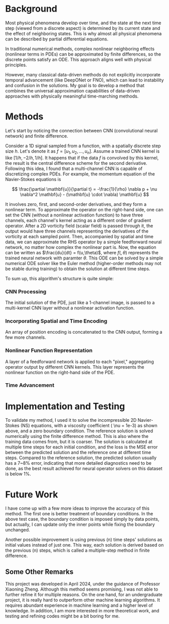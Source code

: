 # Background

Most physical phenomena develop over time, and the state at the next time step (viewed from a discrete aspect) is determined by its current state and the effect of neighboring states. This is why almost all physical phenomena can be described by partial differential equations.

In traditional numerical methods, complex nonlinear neighboring effects (nonlinear terms in PDEs) can be approximated by finite differences, so the discrete points satisfy an ODE. This approach aligns well with physical principles.

However, many classical data-driven methods do not explicitly incorporate temporal advancement (like DeepONet or FNO), which can lead to instability and confusion in the solutions. My goal is to develop a method that combines the universal approximation capabilities of data-driven approaches with physically meaningful time-marching methods.

# Methods

Let's start by noticing the connection between CNN (convolutional neural network) and finite difference.

Consider a 1D signal sampled from a function, with a spatially discrete step size $h$. Let's denote it as $f = [u_1, u_2, \dots, u_n]$. Assume a trained CNN kernel is like $[1/h, -2/h, 1/h]$. It happens that if the data $f$ is convolved by this kernel, the result is the central difference scheme for the second derivative. Following this idea, I found that a multi-channel CNN is capable of discretizing complex PDEs. For example, the momentum equation of the Navier-Stokes equations is 

$$  \frac{\partial \mathbf{u}}{\partial t} = -\frac{1}{\rho} \nabla p + \nu \nabla^2 \mathbf{u} - (\mathbf{u} \cdot \nabla) \mathbf{u} $$

It involves zero, first, and second-order derivatives, and they form a nonlinear term. To approximate the operator on the right-hand side, one can set the CNN (without a nonlinear activation function) to have three channels, each channel's kernel acting as a different order of gradient operator. After a 2D vorticity field (scalar field) is passed through it, the output would have three channels representing the derivatives of the vorticity at each sampled point. Then, accompanied by spatial and time data, we can approximate the RHS operator by a simple feedforward neural network, no matter how complex the nonlinear part is. Now, the equation can be written as $\frac{du}{dt} = f(u,\theta)$, where $f( ,\theta)$ represents the trained neural network with paramter $\theta$. This ODE can be solved by a simple numerical ODE solver like the Euler method (higher-order methods may not be stable during training) to obtain the solution at different time steps.

To sum up, this algorithm's structure is quite simple:

### CNN Processing
The initial solution of the PDE, just like a 1-channel image, is passed to a multi-kernel CNN layer without a nonlinear activation function.

### Incorporating Spatial and Time Encoding
An array of position encoding is concatenated to the CNN output, forming a few more channels. 

### Nonlinear Function Representation
A layer of a feedforward network is applied to each "pixel," aggregating operator output by different CNN kernels. This layer represents the nonlinear function on the right-hand side of the PDE.

### Time Advancement

# Implementation and Testing

To validate my method, I used it to solve the incompressible 2D Navier-Stokes (NS) equations, with a viscosity coefficient \( \nu = 1e-3\) as shown above, and a zero boundary condition. The reference solution is solved numerically using the finite difference method. This is also where the training data comes from, but it is coarser. The solution is calculated at multiple time steps for each initial condition, and the loss is the MSE error between the predicted solution and the reference one at different time steps. Compared to the reference solution, the predicted solution usually has a 7~8% error, indicating that more detailed diagnostics need to be done, as the best result achieved for neural operator solvers on this dataset is below 1%.

# Future Work
I have come up with a few more ideas to improve the accuracy of this method. The first one is better treatment of boundary conditions. In the above test case, the boundary condition is imposed simply by data points, but actually, I can update only the inner points while fixing the boundary unchanged.

Another possible improvement is using previous \(n\) time steps' solutions as initial values instead of just one. This way, each solution is derived based on the previous \(n\) steps, which is called a multiple-step method in finite difference.

## Some Other Remarks
This project was developed in April 2024, under the guidance of Professor Xiaoning Zheng. Although this method seems promising, I was not able to further refine it for multiple reasons. On the one hand, for an undergraduate project, it is really hard to outperform other machine learning algorithms. It requires abundant experience in machine learning and a higher level of knowledge. In addition, I am more interested in more theoretical work, and testing and refining codes might be a bit boring for me.
